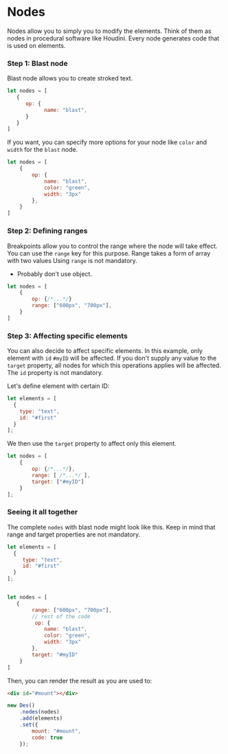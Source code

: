 # Nodes 
Nodes allow you to simply you to modify the elements. Think of them as nodes in procedural software like Houdini. Every node generates code that is used on elements. 




### Step 1: Blast node
Blast node allows you to create stroked text. 

```js
let nodes = [
   {
      op: {
            name: "blast",
      }
   }
]
```
If you want, you can specify more options for your node like ```color``` and ```width``` for the ```blast``` node. 

```js
let nodes = [ 
    {
        op: {
            name: "blast",
            color: "green",
            width: "3px"
        },
    }
]
```



### Step 2: Defining ranges
Breakpoints allow you to control the range where the node will take effect. You can use the ```range``` key for this purpose. Range takes a form of array with two values Using ```range``` is not mandatory. 
* Probably don't use object.
```js
let nodes = [
    {
        op: {/*...*/}
        range: ["600px", "700px"],
    }
]
```

### Step 3: Affecting specific elements
You can also decide to affect specific elements. In this example, only element with ```id``` ```#myID``` will be affected. 
If you don't supply any value to the ```target``` property, all nodes for which this operations applies will be affected. 
The ```id``` property is not mandatory.

Let's define element with certain ID:
```js
let elements = [
  {
    type: "text",
    id: "#first"
  }
];
```

We then use the ```target``` property to affect only this element.
```js
let nodes = [
    {
		op: {/*...*/},
		range: [ /*...*/ ],
		target: ["#myID"]
	}
];
```

### Seeing it all together

The complete ```nodes``` with blast node might look like this. Keep in mind that range and target properties are not mandatory.

```js
let elements = [
  {
     type: "text",
     id: "#first"
  }
];


let nodes = [
   {
        range: ["600px", "700px"],
        // rest of the code
         op: {
            name: "blast",
            color: "green",
            width: "3px"
        },
        target: "#myID"
    }
]
```

Then, you can render the result as you are used to:


```html
<div id="#mount"></div>
```

```js
new Des()
    .nodes(nodes)
    .add(elements)
    .set({
        mount: "#mount",
        code: true
    });
```


